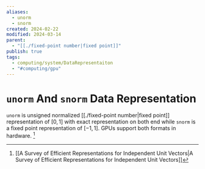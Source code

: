 ```yaml
---
aliases:
  - unorm
  - snorm
created: 2024-02-22
modified: 2024-03-14
parent:
  - "[[./fixed-point number|fixed point]]"
publish: true
tags:
  - computing/system/DataRepresentaiton
  - "#computing/gpu"
---
```


# `unorm` And `snorm` Data Representation

`unorm` is unsigned normalized [[./fixed-point number|fixed point]] representation of $[0, 1]$ with exact representation on both end while `snorm` is a fixed point representation of $[-1, 1]$. GPUs support both formats in hardware. [^1]

[^1]: [[A Survey of Efficient Representations for Independent Unit Vectors|A Survey of Efficient Representations for Independent Unit Vectors]]